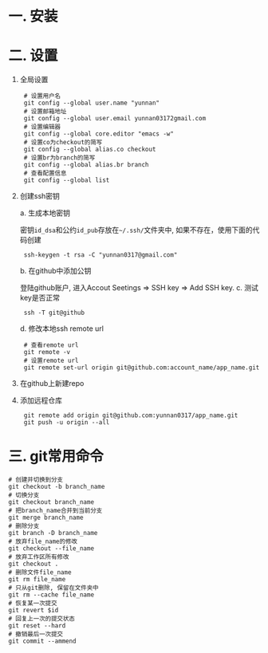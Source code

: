 # 一. 安装
# 二. 设置
1. 全局设置

        # 设置用户名
        git config --global user.name "yunnan"
        # 设置邮箱地址
        git config --global user.email yunnan03172gmail.com
        # 设置编辑器
        git config --global core.editor "emacs -w"
        # 设置co为checkout的简写
        git config --global alias.co checkout
        # 设置br为branch的简写
        git config --global alias.br branch
        # 查看配置信息
        git config --global list

2. 创建ssh密钥

    a. 生成本地密钥

    密钥`id_dsa`和公约`id_pub`存放在`~/.ssh/`文件夹中, 如果不存在，使用下面的代码创建

        ssh-keygen -t rsa -C "yunnan0317@gmail.com"

    b. 在github中添加公钥
    
    登陆github账户, 进入Accout Seetings => SSH key => Add SSH key.
    c. 测试key是否正常

        ssh -T git@github

    d. 修改本地ssh remote url

        # 查看remote url
        git remote -v
	    # 设置remote url
        git remote set-url origin git@github.com:account_name/app_name.git

3. 在github上新建repo

4. 添加远程仓库

        git remote add origin git@github.com:yunnan0317/app_name.git
        git push -u origin --all


# 三. git常用命令

    # 创建并切换到分支
    git checkout -b branch_name
    # 切换分支
    git checkout branch_name
    # 把branch_name合并到当前分支
    git merge branch_name
    # 删除分支
    git branch -D branch_name
    # 放弃file_name的修改
    git checkout --file_name
    # 放弃工作区所有修改
    git checkout .
    # 删除文件file_name
    git rm file_name
    # 只从git删除, 保留在文件夹中
    git rm --cache file_name
    # 恢复某一次提交
    git revert $id
    # 回复上一次的提交状态
    git reset --hard
    # 撤销最后一次提交
    git commit --ammend